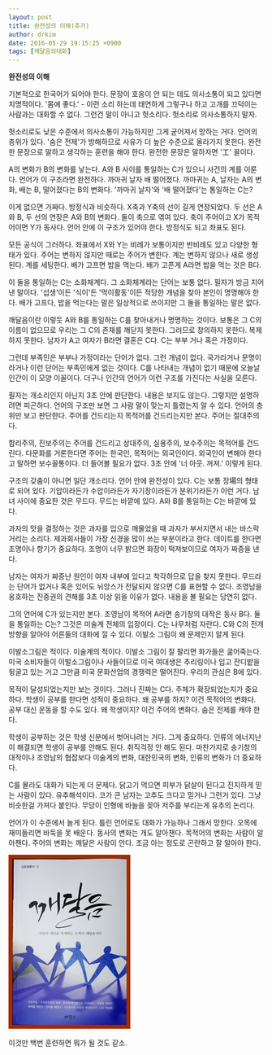 ```yaml
---
layout: post
title: 완전성의 이해(추가)
author: drkim
date: 2016-05-29 19:15:25 +0900
tags: [깨달음의대화]
---
```

**완전성의 이해**

  


기본적으로 한국어가 되어야 한다. 문장이 호응이 안 되는 데도 의사소통이 되고 있다면 치명적이다. '몸에 좋다.' - 이런 소리 하는데 태연하게 그렇구나 하고 고개를 끄덕이는 사람과는 대화할 수 없다. 그런건 말이 아니고 헛소리다. 헛소리로 의사소통하지 말자. 

  


헛소리로도 낮은 수준에서 의사소통이 가능하지만 그게 굳어져서 망하는 거다. 언어의 층위가 있다. '숨은 전제'가 방해하므로 사유가 더 높은 수준으로 올라가지 못한다. 완전한 문장으로 말하고 생각하는 훈련을 해야 한다. 완전한 문장은 말하자면 '工' 꼴이다. 

  


A의 변화가 B의 변화를 낳는다. A와 B 사이를 통일하는 C가 있으니 사건의 계를 이룬다. 언어가 이 구조라면 완전하다. 까마귀 날자 배 떨어졌다. 까마귀는 A, 날자는 A의 변화, 배는 B, 떨어졌다는 B의 변화다. '까마귀 날자'와 '배 떨어졌다'는 통일하는 C는? 

  


이게 없으면 가짜다. 방정식과 비슷하다. X축과 Y축의 선이 길게 연장되었다. 두 선은 A와 B, 두 선의 연장은 A와 B의 변화다. 둘이 축으로 엮여 있다. 축이 주어이고 X가 목적어이면 Y가 동사다. 언어 안에 이 구조가 있어야 한다. 방정식도 되고 좌표도 된다. 

  


모든 공식이 그러하다. 좌표에서 X와 Y는 비례가 보통이지만 반비례도 있고 다양한 형태가 있다. 주어는 변하지 않지만 때로는 주어가 변한다. 계는 변하지 않으나 새로 생성된다. 계를 세팅한다. 배가 고프면 밥을 먹는다. 배가 고픈게 A라면 밥을 먹는 것은 B다. 

  


이 둘을 통일하는 C는 소화체계다. 그 소화체계라는 단어는 보통 없다. 필자가 방금 지어낸 말이다. '섭생'이든 '식이'든 '먹이활동'이든 적당한 개념을 찾아 본인이 명명해야 한다. 배가 고프다, 밥을 먹는다는 말은 일상적으로 쓰이지만 그 둘을 통일하는 말은 없다. 

  


깨달음이란 이렇듯 A와 B를 통일하는 C를 찾아내거나 명명하는 것이다. 보통은 그 C의 이름이 없으므로 우리는 그 C의 존재를 깨닫지 못한다. 그러므로 창의하지 못한다. 복제하지 못한다. 남자가 A고 여자가 B라면 결혼은 C다. C는 부부 거나 혹은 가정이다. 

  


그런데 부족민은 부부나 가정이라는 단어가 없다. 그런 개념이 없다. 국가라거나 문명이라거나 이런 단어는 부족민에게 없는 것이다. C를 나타내는 개념이 없기 때문에 오늘날 인간이 이 모양 이꼴이다. 더구나 인간의 언어가 이런 구조를 가진다는 사실을 모른다. 

  


필자는 개소리인지 아닌지 3초 안에 판단한다. 내용은 보지도 않는다. 그렇지만 설명하려면 피곤하다. 언어의 구조만 보면 그 사람 말이 맞는지 틀렸는지 알 수 있다. 언어의 층위만 보고 판단한다. 주어를 건드리는지 목적어를 건드리는지만 본다. 주어는 절대주의다. 

  


합리주의, 진보주의는 주어를 건드리고 상대주의, 실용주의, 보수주의는 목적어를 건드린다. 다문화를 거론한다면 주어는 한국인, 목적어는 외국인이다. 외국인이 변해야 한다고 말하면 보수꼴통이다. 더 들어볼 필요가 없다. 3초 안에 '너 아웃. 꺼져.' 이렇게 된다. 

  


구조의 갖춤이 아니면 일단 개소리다. 언어 안에 완전성이 있다. C는 보통 장場의 형태로 되어 있다. 기압이라든가 수압이라든가 자기장이라든가 분위기라든가 이런 거다. 남녀 사이에 중요한 것은 무드다. 무드는 바깥에 있다. A와 B를 통일하는 C는 바깥에 있다. 

  


과자의 맛을 결정하는 것은 과자를 입으로 깨물었을 때 과자가 부서지면서 내는 바스락거리는 소리다. 제과회사들이 가장 신경을 많이 쓰는 부분이라고 한다. 데이트를 한다면 조명이나 향기가 중요하다. 조명이 너무 밝으면 화장이 떡져보이므로 여자가 짜증을 낸다. 

  


남자는 여자가 짜증난 원인이 여자 내부에 있다고 착각하므로 답을 찾지 못한다. 무드라는 단어가 없거나 혹은 있어도 뉘앙스가 전달되지 않으면 C를 표현할 수 없다. 조영남을 옹호하는 진중권의 견해를 3초 이상 읽을 이유가 없다. 내용을 볼 필요는 당연히 없다. 

  


그의 언어에 C가 있는지만 본다. 조영남이 목적어 A라면 송기창의 대작은 동사 B다. 둘을 통일하는 C는? 그것은 미술계 전체의 입장이다. C는 나무처럼 자란다. C와 C의 전개방향을 알아야 어른들의 대화에 낄 수 있다. 이발소 그림이 왜 문제인지 알게 된다. 

  


이발소그림은 적이다. 미술계의 적이다. 이발소 그림이 잘 팔리면 화가들은 굶어죽는다. 미국 소비자들이 이발소그림이나 사들이므로 미국 여대생은 추리링이나 입고 잔디밭을 뒹굴고 있는 거고 그만큼 미국 문화산업의 경쟁력은 떨어진다. 우리의 관심은 B에 있다. 

  


목적이 달성되었는지만 보는 것이다. 그러나 진짜는 C다. 주체가 확장되었는지가 중요하다. 학생이 공부를 한다면 성적이 중요하다. 왜 공부를 하지? 이건 목적어의 변화다. 공부 대신 운동을 할 수도 있다. 왜 학생이지? 이건 주어의 변화다. 숨은 전제를 캐야 한다. 

  


학생이 공부하는 것은 학생 신분에서 벗어나려는 거다. 그게 중요하다. 인류의 에너지난이 해결되면 학생이 공부를 안해도 된다. 취직걱정 안 해도 된다. 마찬가지로 송기창의 대작이나 조영남의 협잡보다 미술계의 변화, 대한민국의 변화, 인류의 변화가 더 중요하다. 

  


C를 몰라도 대화가 되는게 더 문제다. 닭고기 먹으면 피부가 닭살이 된다고 진지하게 믿는 사람이 있다. 유추해석이다. 코가 큰 남자는 고추도 크다고 믿거나 그런거 있다. 그냥 비슷한걸 가져다 붙인다. 무당이 인형에 바늘을 꽂아 저주를 부리는게 유추의 논리다. 

  


언어가 이 수준에서 놀게 된다. 틀린 언어로도 대화가 가능하나 그래서 망한다. 오목에 재미들리면 바둑을 못 배운다. 동사의 변화는 개도 알아챈다. 목적어의 변화는 사람이 알아챈다. 주어의 변화는 깨달은 사람이 안다. 조금 아는 정도로 곤란하고 잘 알아야 한다. 

  


  



![](/files/attach/images/198/079/714/aDSC01523.JPG)   


  


이것만 백번 훈련하면 뭐가 될 것도 같소.